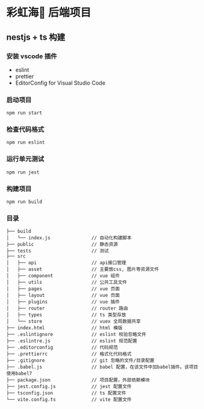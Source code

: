 # 彩虹海🌈 后端项目

## nestjs + ts  构建

### 安装 vscode 插件

- eslint 
- prettier
- EditorConfig for Visual Studio Code

### 启动项目

```
npm run start
```

### 检查代码格式

```
npm run eslint
```

### 运行单元测试

```
npm run jest
```

### 构建项目

```
npm run build
```

### 目录

```
├── build
│   └── index.js               // 自动化构建脚本
├── public                     // 静态资源
├── tests                      // 测试
├── src
│   ├── api                    // api接口管理
│   ├── asset                  // 主要放css, 图片等资源文件
│   ├── component              // vue 组件
│   ├── utils                  // 公共工具文件
│   ├── pages                  // vue 页面
│   ├── layout                 // vue 页面
│   ├── plugins                // vue 插件
│   ├── router                 // router 路由
│   ├── types                  // ts 类型存放
│   └── store                  // vuex 全局数据共享
├── index.html                 // html 模版
├── .eslintignore              // eslint 校验忽略文件
├── .eslintre.js               // eslint 规范配置
├── .editorconfig              // 代码规范
├── .prettierrc                // 格式化代码格式
├── .gitignore                 // git 忽略的文件/目录配置
├── .babel.js                  // babel 配置，在该文件中加babel插件。该项目使用babel7
├── package.json               // 项目配置，外部依赖模块
├── jest.config.js             // jest 配置文件
├── tsconfig.json              // ts 配置文件
└── vite.config.ts             // vite 配置文件
```
